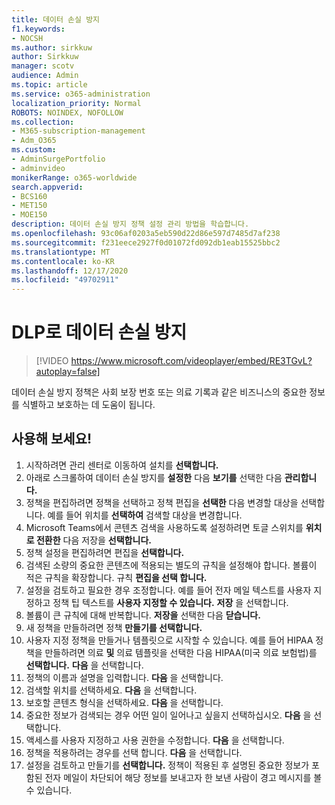 ```yaml
---
title: 데이터 손실 방지
f1.keywords:
- NOCSH
ms.author: sirkkuw
author: Sirkkuw
manager: scotv
audience: Admin
ms.topic: article
ms.service: o365-administration
localization_priority: Normal
ROBOTS: NOINDEX, NOFOLLOW
ms.collection:
- M365-subscription-management
- Adm_O365
ms.custom:
- AdminSurgePortfolio
- adminvideo
monikerRange: o365-worldwide
search.appverid:
- BCS160
- MET150
- MOE150
description: 데이터 손실 방지 정책 설정 관리 방법을 학습합니다.
ms.openlocfilehash: 93c06af0203a5eb590d22d86e597d7485d7af238
ms.sourcegitcommit: f231eece2927f0d01072fd092db1eab15525bbc2
ms.translationtype: MT
ms.contentlocale: ko-KR
ms.lasthandoff: 12/17/2020
ms.locfileid: "49702911"
---
```

# <a name="prevent-data-loss-with-dlp"></a>DLP로 데이터 손실 방지

> [!VIDEO https://www.microsoft.com/videoplayer/embed/RE3TGvL?autoplay=false]

데이터 손실 방지 정책은 사회 보장 번호 또는 의료 기록과 같은 비즈니스의 중요한 정보를 식별하고 보호하는 데 도움이 됩니다. 

## <a name="try-it"></a>사용해 보세요!

1. 시작하려면 관리 센터로 [](https://admin.microsoft.com)이동하여 설치를 **선택합니다.**
1. 아래로 스크롤하여 데이터 손실 방지를 **설정한** 다음 **보기를** 선택한 다음 **관리합니다.**
1. 정책을 편집하려면 정책을 선택하고 정책 편집을 **선택한** 다음 변경할 대상을 선택합니다. 예를 들어 위치를 **선택하여** 검색할 대상을 변경합니다.
1. Microsoft Teams에서 콘텐츠 검색을 사용하도록 설정하려면 토글 스위치를 **위치로 전환한** 다음 저장을 **선택합니다.**
1. 정책 설정을 편집하려면 편집을 **선택합니다.**
1. 검색된 소량의 중요한 콘텐츠에 적용되는 별도의 규칙을 설정해야 합니다. 볼륨이 적은 규칙을 확장합니다. 규칙 **편집을 선택 합니다.**
1. 설정을 검토하고 필요한 경우 조정합니다. 예를 들어 전자 메일  텍스트를 사용자 지정하고 정책 팁 텍스트를 **사용자 지정할 수 있습니다.** **저장** 을 선택합니다.
1. 볼륨이 큰 규칙에 대해 반복합니다. **저장을** 선택한 다음 **닫습니다.**
1. 새 정책을 만들하려면 정책 **만들기를 선택합니다.**
1. 사용자 지정 정책을 만들거나 템플릿으로 시작할 수 있습니다. 예를 들어 HIPAA 정책을 만들하려면 의료 **및** 의료 템플릿을 선택한 다음 HIPAA(미국 의료 보험법)를 **선택합니다.** **다음** 을 선택합니다.
1. 정책의 이름과 설명을 입력합니다. **다음** 을 선택합니다.
1. 검색할 위치를 선택하세요. **다음** 을 선택합니다.
1. 보호할 콘텐츠 형식을 선택하세요. **다음** 을 선택합니다.
1. 중요한 정보가 검색되는 경우 어떤 일이 일어나고 싶을지 선택하십시오. **다음** 을 선택합니다.
1. 액세스를 사용자 지정하고 사용 권한을 수정합니다. **다음** 을 선택합니다.
1. 정책을 적용하려는 경우를 선택 합니다. **다음** 을 선택합니다.
1. 설정을 검토하고 만들기를 **선택합니다.** 정책이 적용된 후 설명된 중요한 정보가 포함된 전자 메일이 차단되어 해당 정보를 보내고자 한 보낸 사람이 경고 메시지를 볼 수 있습니다.